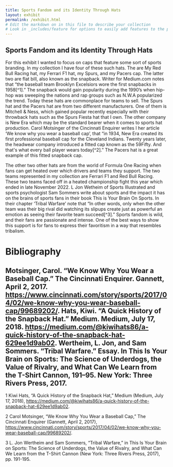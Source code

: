 ```yaml
---
title: Sports Fandom and its Identity Through Hats
layout: exhibit
permalink: /exhibit.html
# Edit the markdown on in this file to describe your collection
# Look in _includes/feature for options to easily add features to the page
---
```

## Sports Fandom and its Identity Through Hats

For this exhibit I wanted to focus on caps that feature some sort of sports branding. 
  In my collection I have four of these such hats. The are My Red Bull Racing hat, my Ferrari F1 hat, my Spurs, and my Pacers cap. The latter two are flat bill, also known as the snapback. Writer for Medium.com notes that “the baseball team Brooklyn Excelsiors wore the first snapbacks in 1958[^1].” The snapback would gain popularity during the 1990’s when hip-hop was sweeping the nations and rap groups such as N.W.A popularized the trend. Today these hats are commonplace for teams to sell. The Spurs hat and the Pacers hat are from two different manufacturers. One of them is Mitchell & Ness, which gained popular recently especially with their throwback hats such as the Spurs Fiesta hat that I own.  The other company is New Era which may be the standard bearer when it comes to sports hat production. Carol Motsinger of the Cincinnati Enquirer writes I her article ‘We know why you wear a baseball cap’, that “in 1934, New Era created its first professional baseball cap for the Cleveland Indians. Twenty years later, the headwear company introduced a fitted cap known as the 59Fifty. And that's what every ball player wears today[^2].” The Pacers hat is a great example of this fitted snapback cap.
  
  The other two other hats are from the world of Formula One Racing when fans can get heated over which drivers and teams they support. The two teams represented in my collection are Ferrari F1 and Red Bull Racing. These two teams faced off in a heated championship fight this year which ended in late November 2022. L Jon Wetheim of Sports Illustrated and sports psychologist Sam Sommers write about sports and the impact it has on the brains of sports fans in their book This is Your Brain On Sports. In their chapter ‘Tribal Warfare’ note that “In other words, only when the other team was their big rival did watching its slipups create just as powerful an emotion as seeing their favorite team succeed[^3].” Sports fandom is wild, and their fans are passionate and intense. One of the best ways to show this support is for fans to express their favoritism in a way that resembles tribalism. 

# Bibliography
Motsinger, Carol. “We Know Why You Wear a Baseball Cap.” The Cincinnati Enquirer.
Gannett, April 2, 2017. https://www.cincinnati.com/story/sports/2017/04/02/we-know-why-you-wear-baseball-cap/99689202/. 
Hats, Kiwi. “A Quick History of the Snapback Hat.” Medium. Medium, July 17, 2018. https://medium.com/@kiwihats86/a-quick-history-of-the-snapback-hat-629ee1d9ab02. 
Wertheim, L. Jon, and Sam Sommers. “Tribal Warfare.” Essay. In This Is Your Brain on Sports: The Science of Underdogs, the Value of Rivalry, and What Can We Learn from the T-Shirt Cannon, 191–95. New York: Three Rivers Press, 2017. 
--------------------------------------------------------------------------------------------------

1 Kiwi Hats, “A Quick History of the Snapback Hat,” Medium (Medium, July 17, 2018), https://medium.com/@kiwihats86/a-quick-history-of-the-snapback-hat-629ee1d9ab02.

2 Carol Motsinger, “We Know Why You Wear a Baseball Cap,” The Cincinnati Enquirer (Gannett, April 2, 2017), https://www.cincinnati.com/story/sports/2017/04/02/we-know-why-you-wear-baseball-cap/99689202/.

3 L. Jon Wertheim and Sam Sommers, “Tribal Warfare,” in This Is Your Brain on Sports: The Science of Underdogs, the Value of Rivalry, and What Can We Learn from the T-Shirt Cannon (New York: Three Rivers Press, 2017), pp. 191-195.
